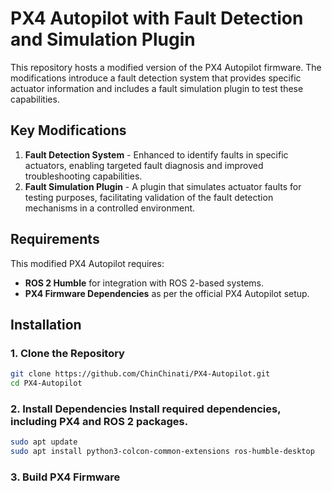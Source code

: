 # PX4 Autopilot with Fault Detection and Simulation Plugin

This repository hosts a modified version of the PX4 Autopilot firmware. The modifications introduce a fault detection system that provides specific actuator information and includes a fault simulation plugin to test these capabilities.

## Key Modifications
1. **Fault Detection System** - Enhanced to identify faults in specific actuators, enabling targeted fault diagnosis and improved troubleshooting capabilities.
2. **Fault Simulation Plugin** - A plugin that simulates actuator faults for testing purposes, facilitating validation of the fault detection mechanisms in a controlled environment.

## Requirements
This modified PX4 Autopilot requires:
- **ROS 2 Humble** for integration with ROS 2-based systems.
- **PX4 Firmware Dependencies** as per the official PX4 Autopilot setup.

## Installation

### 1. Clone the Repository
```bash
git clone https://github.com/ChinChinati/PX4-Autopilot.git
cd PX4-Autopilot
```

### 2. Install Dependencies Install required dependencies, including PX4 and ROS 2 packages.
```bash
sudo apt update
sudo apt install python3-colcon-common-extensions ros-humble-desktop
```

### 3. Build PX4 Firmware





